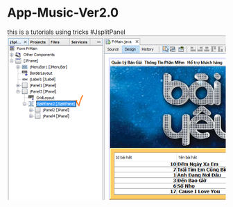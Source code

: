 # App-Music-Ver2.0
this is a tutorials using tricks
#JsplitPanel
![alt tag](https://github.com/danisluis5/App-Music-Ver2.0/blob/master/1.1.png)
